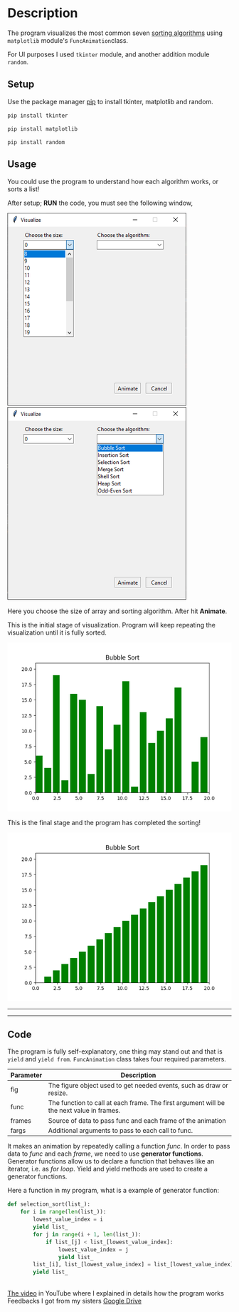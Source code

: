 # Description
The program visualizes the most common seven [sorting algorithms](https://www.geeksforgeeks.org/sorting-algorithms/) using `matplotlib` module's `FuncAnimation`class. 

For UI purposes I used `tkinter` module, and another addition module `random`. 





## Setup

Use the package manager [pip](https://pip.pypa.io/en/stable/) to install tkinter, matplotlib and random.

```
pip install tkinter
```
```
pip install matplotlib
```
```
pip install random
```


## Usage

You could use the program to understand how each algorithm works, or sorts a list!

After setup; __RUN__ the code, you must see the following window,

![figure](Images/tkinter.1.png) ![figure](Images/tkinter.2.png) 

Here you choose the size of array and sorting algorithm. After hit **Animate**.

This is the initial stage of visualization. Program will keep repeating the visualization until it is fully sorted.

![figure](Images/figure2.png) 

This is the final stage and the program has completed the sorting!

![figure](Images/figure.png)

***
***


## Code

The program is fully self-explanatory, one thing may stand out and that is `yield` and `yield from`.
`FuncAnimation` class takes four required parameters. 

| Parameter | Description |
| ------ | ----------- |
| fig    | The figure object used to get needed events, such as draw or resize. |
| func   | The function to call at each frame. The first argument will be the next value in frames. |
|frames  | Source of data to pass func and each frame of the animation |
| fargs  | Additional arguments to pass to each call to func. |


It makes an animation by repeatedly calling a function _func_. In order to pass data to _func_ and each _frame_, we need to use __generator functions__. Generator functions allow us to declare a function that behaves like an iterator, i.e. as _for loop_. Yield and yield methods are used to create a generator functions.



Here a function in my program, what is a example of generator function:

```python
def selection_sort(list_):
    for i in range(len(list_)):
        lowest_value_index = i
        yield list_
        for j in range(i + 1, len(list_)):
            if list_[j] < list_[lowest_value_index]:
                lowest_value_index = j
                yield list_
        list_[i], list_[lowest_value_index] = list_[lowest_value_index], list_[i]
        yield list_
        
 ```

[The video](https://youtu.be/YdFKx3HkgHA) in YouTube where I explained in details how the program works 
Feedbacks I got from my sisters [Google Drive](https://drive.google.com/drive/folders/1eFH8OkgqHZKmFuIwlBGs77GD6LkzHVoX?usp=sharing)
